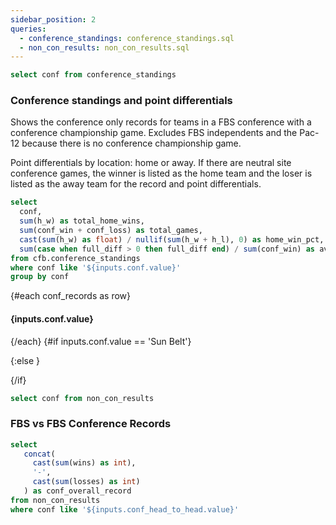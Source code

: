 ```yaml
---
sidebar_position: 2
queries:
  - conference_standings: conference_standings.sql
  - non_con_results: non_con_results.sql
---
```


```sql confs
select conf from conference_standings
```

### Conference standings and point differentials 

Shows the conference only records for teams in a FBS conference with a conference championship game. Excludes
FBS independents and the Pac-12 because there is no conference championship game. 

Point differentials by location: home or away. If there are neutral site conference games, the winner is listed as the home team and the loser is listed as the away team for the record and point differentials.

<Dropdown data={confs} name=conf value=conf title="Conference">
</Dropdown>


```sql conf_records
select
  conf,
  sum(h_w) as total_home_wins,
  sum(conf_win + conf_loss) as total_games,
  cast(sum(h_w) as float) / nullif(sum(h_w + h_l), 0) as home_win_pct,
  sum(case when full_diff > 0 then full_diff end) / sum(conf_win) as avg_diff
from cfb.conference_standings
where conf like '${inputs.conf.value}'
group by conf
```

{#each conf_records as row}

#### {inputs.conf.value}

<BigValue
  data={row}
  value=home_win_pct
  title="Home win %"
  fmt='pct1'
/>

<BigValue
  data={row}
  value=avg_diff
  title="Average differential"
  fmt='num1'
/>

{/each}
{#if inputs.conf.value == 'Sun Belt'}

<DataTable data={conference_standings} groupBy=division rows=all rowNumbers=true>
  <Column id=team title="Team"/>
  <Column id=conf_win title="W" colGroup="{inputs.conf.value}"/>
  <Column id=conf_loss title="L" colGroup="{inputs.conf.value}"/>
  <Column id=full_diff contentType=delta fmt=# title="+/-" colGroup="{inputs.conf.value}"/>
  <Column id=h_w title="W" colGroup="Home"/>
  <Column id=h_l title="L" colGroup="Home"/>
  <Column id=home_diff contentType=delta fmt=# title="+/-" colGroup="Home"/>
  <Column id=a_w title="W" colGroup="Away"/>
  <Column id=a_l title="L" colGroup="Away"/>
  <Column id=away_diff contentType=delta fmt=# title="+/-" colGroup="Away"/>
</DataTable>

{:else }

<DataTable data={conference_standings} rows=all rowNumbers=true>
  <Column id=team title="Team"/>
  <Column id=conf_win title="W" colGroup="{inputs.conf.value}"/>
  <Column id=conf_loss title="L" colGroup="{inputs.conf.value}"/>
  <Column id=full_diff contentType=delta fmt=# title="+/-" colGroup="{inputs.conf.value}"/>
  <Column id=h_w title="W" colGroup="Home"/>
  <Column id=h_l title="L" colGroup="Home"/>
  <Column id=home_diff contentType=delta fmt=# title="+/-" colGroup="Home"/>
  <Column id=a_w title="W" colGroup="Away"/>
  <Column id=a_l title="L" colGroup="Away"/>
  <Column id=away_diff contentType=delta fmt=# title="+/-" colGroup="Away"/>
</DataTable>
{/if}



```sql conf_head_to_head
select conf from non_con_results
```


### FBS vs FBS Conference Records

<Dropdown data={conf_head_to_head} name=conf_head_to_head value=conf title="Conference">
</Dropdown>

```sql conf_summaries
select
   concat(
     cast(sum(wins) as int),
     '-',
     cast(sum(losses) as int)
   ) as conf_overall_record
from non_con_results
where conf like '${inputs.conf_head_to_head.value}'
```

<BigValue
  data={conf_summaries}
  value=conf_overall_record
  title="{inputs.conf_head_to_head.value}'s record against other FBS conferences:"
  fmt='0'
/>

<DataTable data={non_con_results} rows=all totalRow=true rowNumbers=true>
  <Column id=opp_conf title="Opponent Conference" />
  <Column id=wins title="W"/>
  <Column id=losses title="L"/>
  <Column id=result title="Record"/>
</DataTable>
